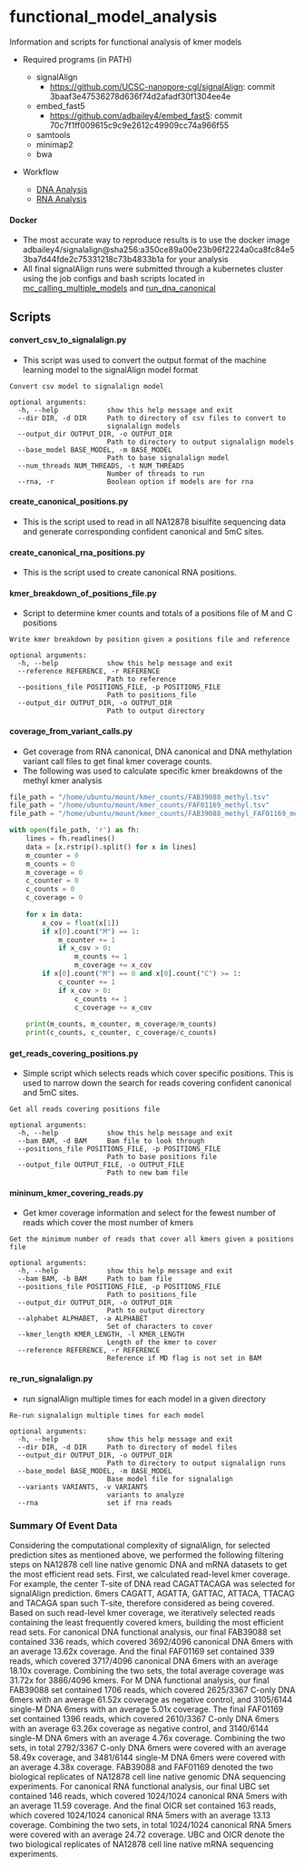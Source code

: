 # functional_model_analysis
Information and scripts for functional analysis of kmer models

*  Required programs (in PATH)
    * signalAlign 
        * https://github.com/UCSC-nanopore-cgl/signalAlign: commit 3baaf3e47536278d636f74d2afadf30f1304ee4e
    * embed_fast5 
        * https://github.com/adbailey4/embed_fast5: commit 70c7f1ff009615c9c9e2612c49909cc74a966f55
    * samtools
    * minimap2
    * bwa
    
* Workflow
    * [DNA Analysis](DNA.md)
    * [RNA Analysis](RNA.md)

#### Docker
* The most accurate way to reproduce results is to use the docker image adbailey4/signalalign@sha256:a350ce89a00e23b96f2224a0ca8fc84e53ba7d44fde2c75331218c73b4833b1a for your analysis
* All final signalAlign runs were submitted through a kubernetes cluster using the job configs and bash scripts located in [mc_calling_multiple_models](mc_calling_multiple_models) and [run_dna_canonical](run_dna_canonical) 

## Scripts
#### convert_csv_to_signalalign.py
* This script was used to convert the output format of the machine learning model to the signalAlign model format

```text
Convert csv model to signalalign model

optional arguments:
  -h, --help            show this help message and exit
  --dir DIR, -d DIR     Path to directory of csv files to convert to
                        signalalign models
  --output_dir OUTPUT_DIR, -o OUTPUT_DIR
                        Path to directory to output signalalign models
  --base_model BASE_MODEL, -m BASE_MODEL
                        Path to base signalalign model
  --num_threads NUM_THREADS, -t NUM_THREADS
                        Number of threads to run
  --rna, -r             Boolean option if models are for rna
```

#### create_canonical_positions.py
* This is the script used to read in all NA12878 bisulfite sequencing data and generate corresponding confident canonical and 5mC sites.  

#### create_canonical_rna_positions.py
* This is the script used to create canonical RNA positions.  

#### kmer_breakdown_of_positions_file.py
* Script to determine kmer counts and totals of a positions file of M and C positions

```
Write kmer breakdown by position given a positions file and reference

optional arguments:
  -h, --help            show this help message and exit
  --reference REFERENCE, -r REFERENCE
                        Path to reference
  --positions_file POSITIONS_FILE, -p POSITIONS_FILE
                        Path to positions_file
  --output_dir OUTPUT_DIR, -o OUTPUT_DIR
                        Path to output directory

```

#### coverage_from_variant_calls.py
* Get coverage from RNA canonical, DNA canonical and DNA methylation variant call files to get final kmer coverage counts.  
* The following was used to calculate specific kmer breakdowns of the methyl kmer analysis
```python
file_path = "/home/ubuntu/mount/kmer_counts/FAB39088_methyl.tsv"
file_path = "/home/ubuntu/mount/kmer_counts/FAF01169_methyl.tsv"
file_path = "/home/ubuntu/mount/kmer_counts/FAB39088_methyl_FAF01169_methyl.tsv"

with open(file_path, 'r') as fh:
    lines = fh.readlines()
    data = [x.rstrip().split() for x in lines]
    m_counter = 0
    m_counts = 0
    m_coverage = 0 
    c_counter = 0
    c_counts = 0
    c_coverage = 0 
    
    for x in data:
        x_cov = float(x[1])
        if x[0].count("M") == 1:
            m_counter += 1
            if x_cov > 0:
                m_counts += 1
                m_coverage += x_cov
        if x[0].count("M") == 0 and x[0].count("C") >= 1:
            c_counter += 1
            if x_cov > 0:
                c_counts += 1
                c_coverage += x_cov
    
    print(m_counts, m_counter, m_coverage/m_counts)
    print(c_counts, c_counter, c_coverage/c_counts)
```
#### get_reads_covering_positions.py
* Simple script which selects reads which cover specific positions. This is used to narrow down the search for reads covering confident canonical and 5mC sites.

```text
Get all reads covering positions file

optional arguments:
  -h, --help            show this help message and exit
  --bam BAM, -d BAM     Bam file to look through
  --positions_file POSITIONS_FILE, -p POSITIONS_FILE
                        Path to base positions file
  --output_file OUTPUT_FILE, -o OUTPUT_FILE
                        Path to new bam file

```

#### mininum_kmer_covering_reads.py

* Get kmer coverage information and select for the fewest number of reads which cover the most number of kmers

```text
Get the minimum number of reads that cover all kmers given a positions file

optional arguments:
  -h, --help            show this help message and exit
  --bam BAM, -b BAM     Path to bam file
  --positions_file POSITIONS_FILE, -p POSITIONS_FILE
                        Path to positions_file
  --output_dir OUTPUT_DIR, -o OUTPUT_DIR
                        Path to output directory
  --alphabet ALPHABET, -a ALPHABET
                        Set of characters to cover
  --kmer_length KMER_LENGTH, -l KMER_LENGTH
                        Length of the kmer to cover
  --reference REFERENCE, -r REFERENCE
                        Reference if MD flag is not set in BAM

```

#### re_run_signalalign.py

* run signalAlign multiple times for each model in a given directory

```text
Re-run signalalign multiple times for each model

optional arguments:
  -h, --help            show this help message and exit
  --dir DIR, -d DIR     Path to directory of model files
  --output_dir OUTPUT_DIR, -o OUTPUT_DIR
                        Path to directory to output signalalign runs
  --base_model BASE_MODEL, -m BASE_MODEL
                        Base model file for signalalign
  --variants VARIANTS, -v VARIANTS
                        variants to analyze
  --rna                 set if rna reads

```


### Summary Of Event Data

Considering the computational complexity of signalAlign, for selected prediction sites as mentioned above, we performed the following filtering steps on NA12878 cell line native genomic DNA and mRNA datasets to get the most efficient read sets. First, we calculated read-level kmer coverage. For example, the center T-site of DNA read CAGATTACAGA was selected for signalAlign prediction. 6mers CAGATT, AGATTA, GATTAC, ATTACA, TTACAG and TACAGA span such T-site, therefore considered as being covered. Based on such read-level kmer coverage, we iteratively selected reads containing the least frequently covered kmers, building the most efficient read sets. For canonical DNA functional analysis, our final FAB39088 set contained 336 reads, which covered 3692/4096 canonical DNA 6mers with an average 13.62x coverage. And the final FAF01169 set contained 339 reads, which covered 3717/4096 canonical DNA 6mers with an average 18.10x coverage. Combining the two sets, the total average coverage was 31.72x for 3886/4096 kmers. For M DNA functional analysis, our final FAB39088 set contained 1706 reads, which covered 2625/3367 C-only DNA 6mers with an average 61.52x coverage as negative control, and 3105/6144 single-M DNA 6mers with an average 5.01x coverage. The final FAF01169 set contained 1396 reads, which covered 2610/3367 C-only DNA 6mers with an average 63.26x coverage as negative control, and 3140/6144 single-M DNA 6mers with an average 4.76x coverage. Combining the two sets, in total 2792/3367 C-only DNA 6mers were covered with an average  58.49x coverage, and 3481/6144 single-M DNA 6mers were covered with an average 4.38x coverage. FAB39088 and FAF01169 denoted the two biological replicates of NA12878 cell line native genomic DNA sequencing experiments. For canonical RNA functional analysis, our final UBC set contained 146 reads, which covered 1024/1024 canonical RNA 5mers with an average 11.59 coverage. And the final OICR set contained 163 reads, which covered 1024/1024 canonical RNA 5mers with an average 13.13 coverage. Combining the two sets, in total 1024/1024 canonical RNA 5mers were covered with an average 24.72 coverage. UBC and OICR denote the two biological replicates of NA12878 cell line native mRNA sequencing experiments.
